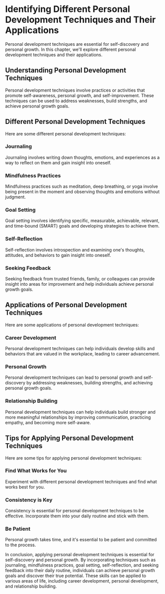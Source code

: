 Identifying Different Personal Development Techniques and Their Applications
===============================================================================================================================

Personal development techniques are essential for self-discovery and personal growth. In this chapter, we'll explore different personal development techniques and their applications.

Understanding Personal Development Techniques
---------------------------------------------

Personal development techniques involve practices or activities that promote self-awareness, personal growth, and self-improvement. These techniques can be used to address weaknesses, build strengths, and achieve personal growth goals.

Different Personal Development Techniques
-----------------------------------------

Here are some different personal development techniques:

### Journaling

Journaling involves writing down thoughts, emotions, and experiences as a way to reflect on them and gain insight into oneself.

### Mindfulness Practices

Mindfulness practices such as meditation, deep breathing, or yoga involve being present in the moment and observing thoughts and emotions without judgment.

### Goal Setting

Goal setting involves identifying specific, measurable, achievable, relevant, and time-bound (SMART) goals and developing strategies to achieve them.

### Self-Reflection

Self-reflection involves introspection and examining one's thoughts, attitudes, and behaviors to gain insight into oneself.

### Seeking Feedback

Seeking feedback from trusted friends, family, or colleagues can provide insight into areas for improvement and help individuals achieve personal growth goals.

Applications of Personal Development Techniques
-----------------------------------------------

Here are some applications of personal development techniques:

### Career Development

Personal development techniques can help individuals develop skills and behaviors that are valued in the workplace, leading to career advancement.

### Personal Growth

Personal development techniques can lead to personal growth and self-discovery by addressing weaknesses, building strengths, and achieving personal growth goals.

### Relationship Building

Personal development techniques can help individuals build stronger and more meaningful relationships by improving communication, practicing empathy, and becoming more self-aware.

Tips for Applying Personal Development Techniques
-------------------------------------------------

Here are some tips for applying personal development techniques:

### Find What Works for You

Experiment with different personal development techniques and find what works best for you.

### Consistency is Key

Consistency is essential for personal development techniques to be effective. Incorporate them into your daily routine and stick with them.

### Be Patient

Personal growth takes time, and it's essential to be patient and committed to the process.

In conclusion, applying personal development techniques is essential for self-discovery and personal growth. By incorporating techniques such as journaling, mindfulness practices, goal setting, self-reflection, and seeking feedback into their daily routine, individuals can achieve personal growth goals and discover their true potential. These skills can be applied to various areas of life, including career development, personal development, and relationship building.

